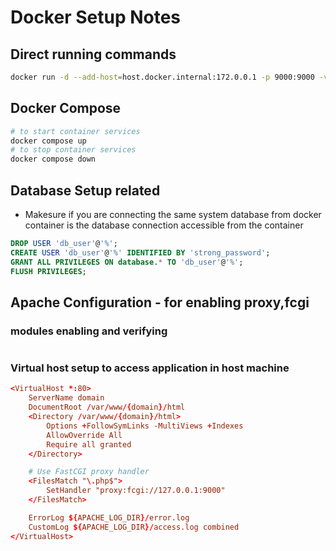 # Docker Setup Notes

## Direct running commands

```bash
docker run -d --add-host=host.docker.internal:172.0.0.1 -p 9000:9000 -v /home/hariharan/open-workspace/tamil-pulavar/www.tamilpulavar.org:/home/hariharan/open-workspace/tamil-pulavar/www.tamilpulavar.org/ php-fpm-mysqli
```

## Docker Compose

```bash
# to start container services
docker compose up
# to stop container services
docker compose down
```

## Database Setup related

- Makesure if you are connecting the same system database from docker container is the database connection accessible from the container

```sql
DROP USER 'db_user'@'%';
CREATE USER 'db_user'@'%' IDENTIFIED BY 'strong_password';
GRANT ALL PRIVILEGES ON database.* TO 'db_user'@'%';
FLUSH PRIVILEGES;
```

## Apache Configuration - for enabling proxy,fcgi

### modules enabling and verifying

```conf

```

### Virtual host setup to access application in host machine

```conf
<VirtualHost *:80>
    ServerName domain
    DocumentRoot /var/www/{domain}/html
    <Directory /var/www/{domain}/html>
        Options +FollowSymLinks -MultiViews +Indexes
	    AllowOverride All
        Require all granted
    </Directory>

    # Use FastCGI proxy handler
    <FilesMatch "\.php$">
        SetHandler "proxy:fcgi://127.0.0.1:9000"
    </FilesMatch>

    ErrorLog ${APACHE_LOG_DIR}/error.log
    CustomLog ${APACHE_LOG_DIR}/access.log combined
</VirtualHost>
```